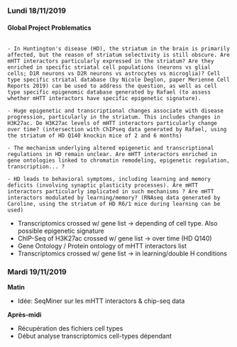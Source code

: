 ### Lundi 18/11/2019

#### Global Project Problematics
```

- In Huntington's disease (HD), the striatum in the brain is primarily affected, but the reason of striatum selectivity is still obscure. Are mHTT interactors particularly expressed in the striatum? Are they enriched in specific striatal cell populations (neurons vs glial cells; D1R neurons vs D2R neurons vs astrocytes vs microglia)? Cell type specific striatal database (by Nicole Deglon, paper Merienne Cell Reports 2019) can be used to address the question, as well as cell type specific epigenomic database generated by Rafael (to assess whether mHTT interactors have specific epigenetic signature).

- Huge epigenetic and transcriptional changes associate with disease progression, particularly in the striatum. This includes changes in H3K27ac. Do H3K27ac levels of mHTT interactors particularly change over time? (intersection with ChIPseq data generated by Rafael, using the striatum of HD Q140 knockin mice of 2 and 6 months)

- The mechanism underlying altered epigenetic and transcriptional regulations in HD remain unclear. Are mHTT interactors enriched in gene ontologies linked to chromatin remodeling, epigenetic regulation, transcription... ?

- HD leads to behavioral symptoms, including learning and memory deficits (involving synaptic plasticity processes). Are mHTT interactors particularly implicated in such mechanisms ? Are mHTT interactors modulated by learning/memory? (RNAseq data generated by Caroline, using the striatum of HD R6/1 mice during learning can be used)

```
* Transcriptomics crossed w/ gene list -> depending of cell type. Also possible epigenetic signature  
* ChIP-Seq of H3K27ac crossed w/ gene list  -> over time (HD Q140)
* Gene Ontology / Protein ontology of mHTT interactors list  
* Transcriptomics crossed w/ gene list ->  in learning/double H conditions




### Mardi 19/11/2019
**Matin** 
* Idée: SeqMiner sur les mHTT interactors & chip-seq data

**Après-midi**
* Récupération des fichiers cell types
* Début analyse transcriptomics cell-types dépendant